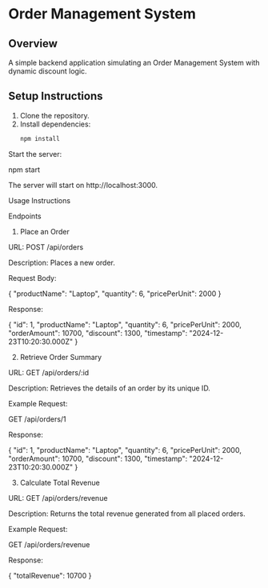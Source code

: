 # Order Management System

## Overview
A simple backend application simulating an Order Management System with dynamic discount logic.

## Setup Instructions
1. Clone the repository.
2. Install dependencies:
   ```bash
   npm install


Start the server:

npm start

The server will start on http://localhost:3000.

Usage Instructions

Endpoints

1. Place an Order

URL: POST /api/orders

Description: Places a new order.

Request Body:

{
  "productName": "Laptop",
  "quantity": 6,
  "pricePerUnit": 2000
}

Response:

{
  "id": 1,
  "productName": "Laptop",
  "quantity": 6,
  "pricePerUnit": 2000,
  "orderAmount": 10700,
  "discount": 1300,
  "timestamp": "2024-12-23T10:20:30.000Z"
}

2. Retrieve Order Summary

URL: GET /api/orders/:id

Description: Retrieves the details of an order by its unique ID.

Example Request:

GET /api/orders/1

Response:

{
  "id": 1,
  "productName": "Laptop",
  "quantity": 6,
  "pricePerUnit": 2000,
  "orderAmount": 10700,
  "discount": 1300,
  "timestamp": "2024-12-23T10:20:30.000Z"
}

3. Calculate Total Revenue

URL: GET /api/orders/revenue

Description: Returns the total revenue generated from all placed orders.

Example Request:

GET /api/orders/revenue

Response:

{
  "totalRevenue": 10700
}


